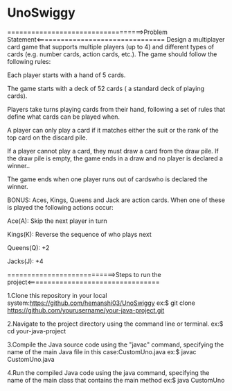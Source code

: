 # UnoSwiggy

==================================>Problem Statement<================================
Design a multiplayer card game that supports multiple players (up to 4) and different types of cards (e.g. number cards, action cards, etc.). The game should follow the following rules:

Each player starts with a hand of 5 cards.

The game starts with a deck of 52 cards ( a standard deck of playing cards).

Players take turns playing cards from their hand, following a set of rules that define what cards can be played when.

A player can only play a card if it matches either the suit or the rank of the top card on the discard pile.

If a player cannot play a card, they must draw a card from the draw pile. If the draw pile is empty, the game ends in a draw and no player is declared a winner..

The game ends when one player runs out of cardswho is declared the winner.

BONUS: Aces, Kings, Queens and Jack are action cards. When one of these is played the following actions occur:

Ace(A): Skip the next player in turn

Kings(K): Reverse the sequence of who plays next

Queens(Q): +2

Jacks(J): +4

===========================>Steps to run the project<=================================

1.Clone this repository in your local system:https://github.com/hemanshi03/UnoSwiggy
ex:$ git clone https://github.com/yourusername/your-java-project.git

2.Navigate to the project directory using the command line or terminal.
ex:$ cd your-java-project

3.Compile the Java source code using the "javac" command, specifying the name of the main Java file in this case:CustomUno.java
ex:$ javac CustomUno.java

4.Run the compiled Java code using the java command, specifying the name of the main class that contains the main method
ex:$ java CustomUno
